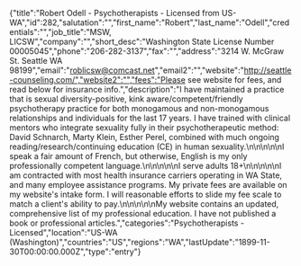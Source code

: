 {"title":"Robert Odell - Psychotherapists - Licensed from US-WA","id":282,"salutation":"","first_name":"Robert","last_name":"Odell","credentials":"","job_title":"MSW, LICSW","company":"","short_desc":"Washington State License Number 00005045","phone":"206-282-3137","fax":"","address":"3214 W. McGraw St. Seattle WA 98199","email":"roblicsw@comcast.net","email2":"","website":"http://seattle-counseling.com/","website2":"","fees":"Please see website for fees, and read below for insurance info.","description":"I have maintained a practice that is sexual diversity-positive, kink aware/competent/friendly psychotherapy practice for both monogamous and non-monogamous relationships and individuals for the last 17 years. I have trained with clinical mentors who integrate sexuality fully in their psychotherapeutic method: David Schnarch, Marty Klein, Esther Perel, combined with much ongoing reading/research/continuing education (CE) in human sexuality.\n\n\n\n\nI speak a fair amount of French, but otherwise, English is my only professionally competent language.\n\n\n\n\nI serve adults 18+\n\n\n\n\nI am contracted with most health insurance carriers operating in WA State, and many employee assistance programs. My private fees are available on my website's intake form. I will reasonable efforts to slide my fee scale to match a client's ability to pay.\n\n\n\n\nMy website contains an updated, comprehensive list of my professional education. I have not published a book or professional articles.","categories":"Psychotherapists - Licensed","location":"US-WA (Washington)","countries":"US","regions":"WA","lastUpdate":"1899-11-30T00:00:00.000Z","type":"entry"}
